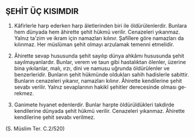 ## ŞEHİT ÜÇ KISIMDIR

1. Kâfirlerle harp ederken harp âletlerinden biri ile öldürülenlerdir. Bunlara hem dünyada hem âhirette şehit hükmü verilir. Cenazeleri yıkan­maz. Yalnız ta'zim ve ikram için namazları kılınır. Şafiîlere göre namazları da kılınmaz. Her müslüman şehit olmayı arzulamak temenni etmelidir.

2. Âhirette sevap hususunda şehit sayılıp dün­ya ahkâmı hususunda şehit sayılmayanlardır. Bunlar, verem ve taun gibi hastalıktan ölenler, üzerine bina yıkılanlar, malı, ırzı, dini ve namusu uğrunda öldürülenler ve benzerleridir. Bunların şehit hükmünde oldukları sahih hadislerle sabittir. Bunların cenazeleri yıkanır, namazları kılınır. Âhirette kendilerine şehit sevabı verilir. Yalnız se­vaplarının hakikî şehitler derecesinde olması ge­rekmez.

3. Ganimete hıyanet edenlerdir. Bunlar harpte öldürüldükleri takdirde kendilerine dünyada şe­hit hükmü verilir. Cenazeleri yıkanmaz. Âhirette kendilerine şehit sevabı verilmez.

(S. Müslim Ter. C.2/520)

